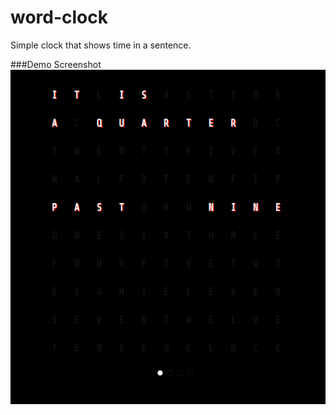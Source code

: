 # word-clock
Simple clock that shows time in a sentence.

###Demo Screenshot
![demo image](screenshots/demo.png)
